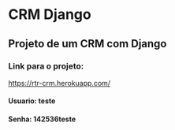 # CRM Django
## Projeto de um CRM com Django
### Link para o projeto: 
https://rtr-crm.herokuapp.com/

#### Usuario: teste
#### Senha: 142536teste
